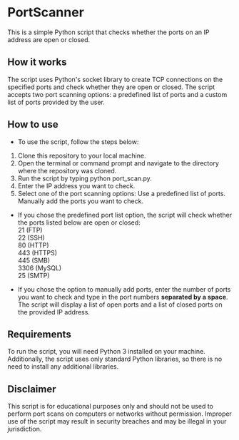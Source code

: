 # PortScanner
This is a simple Python script that checks whether the ports on an IP address are open or closed.

## How it works
The script uses Python's socket library to create TCP connections on the specified ports and check whether they are open or closed. The script accepts two port scanning options: a predefined list of ports and a custom list of ports provided by the user.

## How to use
- To use the script, follow the steps below:
1. Clone this repository to your local machine.
2. Open the terminal or command prompt and navigate to the directory where the repository was cloned.
3. Run the script by typing python port_scan.py.
4. Enter the IP address you want to check.
5. Select one of the port scanning options:
Use a predefined list of ports.
Manually add the ports you want to check.  

- If you chose the predefined port list option, the script will check whether the ports listed below are open or closed:  
21 (FTP)  
22 (SSH)  
80 (HTTP)  
443 (HTTPS)  
445 (SMB)  
3306 (MySQL)  
25 (SMTP)  

- If you chose the option to manually add ports, enter the number of ports you want to check and type in the port numbers **separated by a space**.
The script will display a list of open ports and a list of closed ports on the provided IP address.

## Requirements
To run the script, you will need Python 3 installed on your machine. Additionally, the script uses only standard Python libraries, so there is no need to install any additional libraries.

## Disclaimer
This script is for educational purposes only and should not be used to perform port scans on computers or networks without permission. Improper use of the script may result in security breaches and may be illegal in your jurisdiction.

